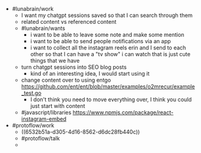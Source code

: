 - #lunabrain/work
	- I want my chatgpt sessions saved so that I can search through them
	- related content vs referenced content
	- #lunabrain/wants
		- i want to be able to leave some note and make some mention
		- i want to be able to send people notifications via an app
		- i want to collect all the instagram reels erin and I send to each other so that I can have a "tv show" i can watch that is just cute things that we have
	- turn chatgpt sessions into SEO blog posts
		- kind of an interesting idea, I would start using it
	- change content over to using entgo https://github.com/ent/ent/blob/master/examples/o2mrecur/example_test.go
		- I don't think you need to move everything over, I think you could just start with content
	- #javascript/libraries https://www.npmjs.com/package/react-instagram-embed
- #protoflow/work
	- ((6532b51a-d305-4d16-8562-d6dc28fb440c))
	- #protoflow/talk
	-